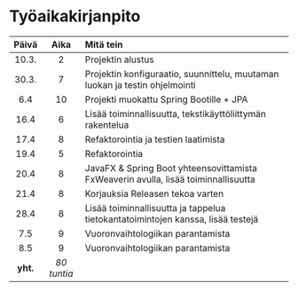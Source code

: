 # Työaikakirjanpito

|  Päivä   |     Aika      | Mitä tein                                                                          |
| :------: | :-----------: | :--------------------------------------------------------------------------------- |
|  10.3.   |       2       | Projektin alustus                                                                  |
|  30.3.   |       7       | Projektin konfiguraatio, suunnittelu, muutaman luokan ja testin ohjelmointi        |
|   6.4    |      10       | Projekti muokattu Spring Bootille + JPA                                            |
|   16.4   |       6       | Lisää toiminnallisuutta, tekstikäyttöliittymän rakentelua                          |
|   17.4   |       8       | Refaktorointia ja testien laatimista                                               |
|   19.4   |       5       | Refaktorointia                                                                     |
|   20.4   |       8       | JavaFX & Spring Boot yhteensovittamista FxWeaverin avulla, lisää toiminnallisuutta |
|   21.4   |       8       | Korjauksia Releasen tekoa varten                                                   |
|   28.4   |       8       | Lisää toiminnallisuutta ja tappelua tietokantatoimintojen kanssa, lisää testejä    |
|   7.5    |       9       | Vuoronvaihtologiikan parantamista                                                  |
|   8.5    |       9       | Vuoronvaihtologiikan parantamista                                                  |
| **yht.** | _*80 tuntia*_ |
